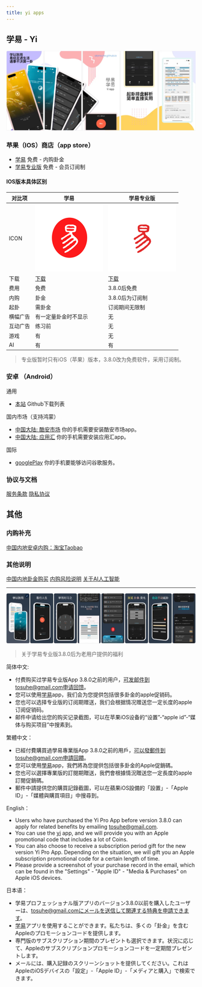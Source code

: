 ```yaml
---
title: yi apps
---
```


## 学易 - Yi

![og](/img/full.webp)

### 苹果（IOS）商店（app store）
- [学易](https://apps.apple.com/cn/app/学易/id1533516434) 免费 - 内购卦金
- [学易专业版](https://apps.apple.com/cn/app/学易专业版/id1536854357) 免费 - 会员订阅制

#### IOS版本具体区别

| 对比项 | 学易 | 学易专业版 |
| ----- | ----- | ----- |
| ICON | ![avatar](/img/yi-180.png) | ![avatar](/img/yi-180-pro.png) |
| 下载 |[下载](https://apps.apple.com/app/id1533516434) | [下载](https://apps.apple.com/app/id1536854357) |
| 费用 |免费|3.8.0后免费 |
| 内购 | 卦金 | 3.8.0后为订阅制 |
| 起卦 | 需卦金 | 订阅期间无限制 |
| 横幅广告 | 有一定量卦金时不显示 | 无 |
| 互动广告 | 练习前 | 无 |
| 游戏 | 有 | 无 |
| AI | 有 | 有 |

> 专业版暂时只有iOS（苹果）版本，3.8.0改为免费软件，采用订阅制。

### 安卓 （Android）

通用

- [本站](https://github.com/alansuhe/alansuhe.github.io/releases) Github下载列表

国内市场（支持鸿蒙）

- [中国大陆: 酷安市场](https://www.coolapk.com/apk/168854) 你的手机需要安装酷安市场app。
- [中国大陆: 应用汇](http://www.appchina.com/app/me.suhe.yi) 你的手机需要安装应用汇app。

国际
- [googlePlay](https://play.google.com/store/apps/details?id=me.suhe.yi) 你的手机要能够访问谷歌服务。

### 协议与文档
[服务条款](yi/contract-info.md)
[隐私协议](yi/private-info.md)

## 其他

### 内购补充
[中国内地安卓内购：淘宝Taobao](https://i3cf4g4wrztdx9i5dsanog0wq1cfh96.taobao.com)

### 其他说明
[中国内地卦金购买](market/get-coin-cn.md)
[内购风险说明](market/iap-precautions.md)
[关于AI人工智能](market/ai-access.md)

--------

![appintro](/img/full-1.webp)

> 关于学易专业版3.8.0后为老用户提供的福利

简体中文:
- 付费购买过学易专业版App 3.8.0之前的用户，可发邮件到tosuhe@gmail.com申请回馈。
- 您可以使用[学易](https://apps.apple.com/cn/app/学易/id1533516434)app，我们会为您提供包括很多卦金的apple促销码。
- 您也可以选择专业版的订阅期赠送，我们会根据情况赠送您一定长度的apple订阅促销码。
- 邮件中请给出您的购买记录截图，可以在苹果iOS设备的“设置”-“apple id”-“媒体与购买项目”中搜素到。

繁體中文：
- 已經付費購買過學易專業版App 3.8.0之前的用戶，可以發郵件到tosuhe@gmail.com申請回饋。
- 您可以使用[學易](https://apps.apple.com/cn/app/学易/id1533516434)app，我們將為您提供包括很多卦金的Apple促銷碼。
- 您也可以選擇專業版的訂閱期贈送，我們會根據情況贈送您一定長度的apple訂閱促銷碼。
- 郵件中請提供您的購買記錄截圖，可以在蘋果iOS設備的「設置」-「Apple ID」-「媒體與購買項目」中搜尋到。

English：

- Users who have purchased the Yi Pro App before version 3.8.0 can apply for related benefits by emailing tosuhe@gmail.com.
- You can use the [yi](https://apps.apple.com/cn/app/学易/id1533516434) app, and we will provide you with an Apple promotional code that includes a lot of Coins.
- You can also choose to receive a subscription period gift for the new version Yi Pro App. Depending on the situation, we will gift you an Apple subscription promotional code for a certain length of time.
- Please provide a screenshot of your purchase record in the email, which can be found in the "Settings" - "Apple ID" - "Media & Purchases" on Apple iOS devices.

日本语：
- 学易プロフェッショナル版アプリのバージョン3.8.0以前を購入したユーザーは、tosuhe@gmail.comにメールを送信して関連する特典を申請できます。
- [学易](https://apps.apple.com/cn/app/学易/id1533516434)アプリを使用することができます。私たちは、多くの「卦金」を含むAppleのプロモーションコードを提供します。
- 専門版のサブスクリプション期間のプレゼントも選択できます。状況に応じて、Appleのサブスクリプションプロモーションコードを一定期間プレゼントします。
- メールには、購入記録のスクリーンショットを提供してください。これはAppleのiOSデバイスの「設定」-「Apple ID」-「メディアと購入」で検索できます。